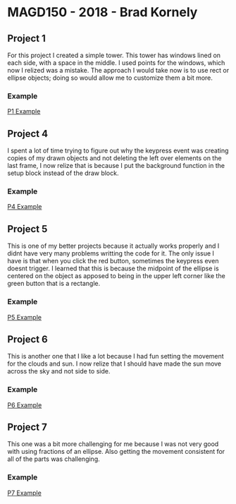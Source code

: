 # MAGD150 - 2018 - Brad Kornely

## Project 1  

For this project I created a simple tower. This tower has windows lined on each side, with a space in the middle. I used points for the windows, which now I relized was a mistake. The approach I would take now is to use rect or ellipse objects; doing so would allow me to customize them a bit more.  

### Example
[P1 Example](https://github.com/kornelyba20/MAGD-150-Assignments/blob/gh-pages/s18magd150lab01_Kornely.pde)  

## Project 4  

I spent a lot of time trying to figure out why the keypress event was creating copies of my drawn objects and not deleting the left over elements on the last frame, I now relize that is because I put the background function in the setup block instead of the draw block.

### Example
[P4 Example](https://github.com/kornelyba20/MAGD-150-Assignments/blob/gh-pages/s18magd150lab04_Kornely.pde)  

## Project 5  

This is one of my better projects because it actually works properly and I didnt have very many problems writting the code for it. The only issue I have is that when you click the red button, sometimes the keypress even doesnt trigger. I learned that this is because the midpoint of the ellipse is centered on the object as apposed to being in the upper left corner like the green button that is a rectangle. 

### Example
[P5 Example](https://github.com/kornelyba20/MAGD-150-Assignments/blob/gh-pages/s18magd150lab05_Kornely.pde)  

## Project 6  

This is another one that I like a lot because I had fun setting the movement for the clouds and sun. I now relize that I should have made the sun move across the sky and not side to side.

### Example
[P6 Example](https://github.com/kornelyba20/MAGD-150-Assignments/blob/gh-pages/s18magd150lab06_Kornely.pde)  

## Project 7

This one was a bit more challenging for me because I was not very good with using fractions of an ellipse. Also getting the movement consistent for all of the parts was challenging.

### Example
[P7 Example](https://github.com/kornelyba20/MAGD-150-Assignments/blob/gh-pages/s18magd150lab07_Kornely.pde)  

